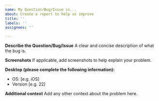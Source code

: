 ```yaml
---
name: My Question/Bug/Issue is...
about: Create a report to help us improve
title: ''
labels: ''
assignees: ''

---
```


**Describe the Question/Bug/Issue**
A clear and concise description of what the bug is.


**Screenshots**
If applicable, add screenshots to help explain your problem.

**Desktop (please complete the following information):**
 - OS: [e.g. iOS]
 - Version [e.g. 22]


**Additional context**
Add any other context about the problem here.
